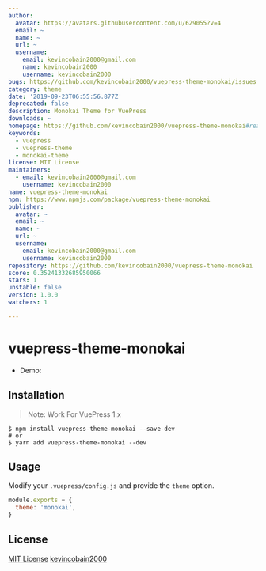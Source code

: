```yaml
---
author:
  avatar: https://avatars.githubusercontent.com/u/629055?v=4
  email: ~
  name: ~
  url: ~
  username:
    email: kevincobain2000@gmail.com
    name: kevincobain2000
    username: kevincobain2000
bugs: https://github.com/kevincobain2000/vuepress-theme-monokai/issues
category: theme
date: '2019-09-23T06:55:56.877Z'
deprecated: false
description: Monokai Theme for VuePress
downloads: ~
homepage: https://github.com/kevincobain2000/vuepress-theme-monokai#readme
keywords:
  - vuepress
  - vuepress-theme
  - monokai-theme
license: MIT License
maintainers:
  - email: kevincobain2000@gmail.com
    username: kevincobain2000
name: vuepress-theme-monokai
npm: https://www.npmjs.com/package/vuepress-theme-monokai
publisher:
  avatar: ~
  email: ~
  name: ~
  url: ~
  username:
    email: kevincobain2000@gmail.com
    username: kevincobain2000
repository: https://github.com/kevincobain2000/vuepress-theme-monokai
score: 0.35241332685950066
stars: 1
unstable: false
version: 1.0.0
watchers: 1

---
```


# vuepress-theme-monokai

- Demo: 

## Installation

> Note: Work For VuePress 1.x

```shell
$ npm install vuepress-theme-monokai --save-dev
# or
$ yarn add vuepress-theme-monokai --dev
```

## Usage

Modify your `.vuepress/config.js` and provide the `theme` option.

```js
module.exports = {
  theme: 'monokai',
}
```

## License

[MIT License](https://opensource.org/licenses/MIT) [kevincobain2000](https://github.com/kevincobain2000)
